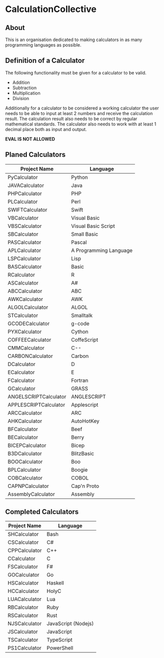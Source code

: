# CalculationCollective

## About

This is an organisation dedicated to making calculators in as many programming languages as possible.

## Definition of a Calculator

The following functionality must be given for a calculator to be valid.

- Addition
- Subtraction
- Multiplication
- Division

Additionally for a calculator to be considered a working calculator the user needs to be able to input at least 2 numbers and receive the calculation result.
The calculation result also needs to be correct by regular mathematical standards. The calculator also needs to work with at least 1 decimal place both as input and output.

**EVAL IS NOT ALLOWED**

## Planed Calculators

| Project Name     | Language                |
|------------------|-------------------------|
| PyCalculator     | Python                  |
| JAVACalculator   | Java                    |
| PHPCalculator    | PHP                     |
| PLCalculator     | Perl                    |
| SWIFTCalculator  | Swift                   |
| VBCalculator     | Visual Basic            |
| VBSCalculator    | Visual Basic Script     |
| SBCalculator     | Small Basic             |
| PASCalculator    | Pascal                  |
| APLCalculator    | A Programming Language  | 
| LSPCalculator    | Lisp                    |
| BASCalculator    | Basic                   |
| RCalculator      | R                       |
| ASCalculator     | A#                      |
| ABCCalculator    | ABC                     |
| AWKCalculator    | AWK                     |
| ALGOLCalculator  | ALGOL                   |
| STCalculator     | Smalltalk               |
| GCODECalculator  | g-code                  |
| PYXCalculator    | Cython                  |
| COFFEECalculator | CoffeScript             |
| CMMCalculator    | C--                     |
| CARBONCalculator | Carbon                  |
| DCalculator      | D                       |
| ECalculator      | E                       |
| FCalculator      | Fortran                 |
| GCalculator      | GRASS                   |
| ANGELSCRIPTCalculator | ANGLESCRIPT        |
| APPLESCRIPTCalculator | Applescript        |
| ARCCalculator    | ARC                     |
| AHKCalculator    | AutoHotKey              |
| BFCalculator     | Beef                    |
| BECalculator     | Berry                   |
| BICEPCalculator  | Bicep                   |
| B3DCalculator    | BlitzBasic              |
| BOOCalculator    | Boo                     |
| BPLCalculator    | Boogie                  |
| COBCalculator    | COBOL                   |
| CAPNPCalculator  | Cap'n Proto             |
| AssemblyCalculator | Assembly              |

## Completed Calculators

| Project Name    | Language            |
|-----------------|---------------------|
| SHCalculator    | Bash                |
| CSCalculator    | C#                  |
| CPPCalculator   | C++                 |
| CCalculator     | C                   |
| FSCalculator    | F#                  |
| GOCalculator    | Go                  |
| HSCalculator    | Haskell             |
| HCCalculator    | HolyC               |
| LUACalculator   | Lua                 |
| RBCalculator    | Ruby                |
| RSCalculator    | Rust                |
| NJSCalculator   | JavaScript (Nodejs) |
| JSCalculator    | JavaScript          |
| TSCalculator    | TypeScript          |
| PS1Calculator   | PowerShell          |



 

